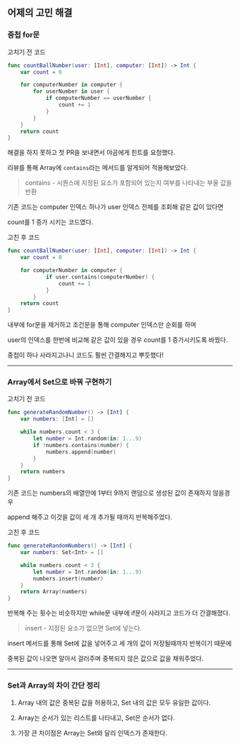 ## 어제의 고민 해결

### 중첩 for문

고치기 전 코드

```swift
func countBallNumber(user: [Int], computer: [Int]) -> Int {
    var count = 0

    for computerNumber in computer {
        for userNumber in user {
            if computerNumber == userNumber {
                count += 1
            }
        }
    }
    return count
}
```

해결을 하지 못하고 첫 PR을 보내면서 야곰에게 힌트를 요청했다.

리뷰를 통해 Array에 `contains`라는 메서드를 알게되어 적용해보았다.

> contains - 시퀀스에 지정된 요소가 포함되어 있는지 여부를 나타내는 부울 값을 반환

기존 코드는 computer 인덱스 하나가 user 인덱스 전체를 조회해 같은 값이 있다면

count를 1 증가 시키는 코드였다.

고친 후 코드

```swift
func countBallNumber(user: [Int], computer: [Int]) -> Int {
    var count = 0

    for computerNumber in computer {
            if user.contains(computerNumber) {
                count += 1
            }
        }
    return count
}
```

내부에 for문을 제거하고 조건문을 통해 computer 인덱스만 순회를 하며

user의 인덱스를 한번에 비교해 같은 값이 있을 경우 count를 1 증가시키도록 바꿨다.

중첩이 하나 사라지고나니 코드도 훨씬 간결해지고 뿌듯했다!

---

### Array에서 Set으로 바꿔 구현하기

고치기 전 코드

```swift
func generateRandomNumber() -> [Int] {
    var numbers: [Int] = []

    while numbers.count < 3 {
        let number = Int.random(in: 1...9)
        if !numbers.contains(number) {
            numbers.append(number)
        }
    }
    return numbers
}
```

기존 코드는 numbers의 배열안에 1부터 9까지 랜덤으로 생성된 값이 존재하지 않을경우

append 해주고 이것을 값이 세 개 추가될 때까지 반복해주었다.

고친 후 코드

```swift
func generateRandomNumbers() -> [Int] {
    var numbers: Set<Int> = []

    while numbers.count < 3 {
        let number = Int.random(in: 1...9)
        numbers.insert(number)
    }
    return Array(numbers)
}
```

반복해 주는 횟수는 비슷하지만 while문 내부에 if문이 사라지고 코드가 더 간결해졌다.

> insert - 지정된 요소가 없으면 Set에 넣는다.

insert 메서드를 통해 Set에 값을 넣어주고 세 개의 값이 저장될때까지 반복이기 때문에

중복된 값이 나오면 알아서 걸러주며 중복되지 않은 값으로 값을 채워주었다.

---

### Set과 Array의 차이 간단 정리

1. Array 내의 값은 중복된 값을 허용하고, Set 내의 값은 모두 유일한 값이다.

2. Array는 순서가 있는 리스트를 나타내고, Set은 순서가 없다.

3. 가장 큰 차이점은 Array는 Set와 달리 인덱스가 존재한다.
